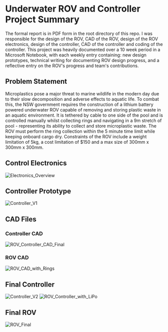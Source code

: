 # Underwater ROV and Controller Project Summary
The formal report is in PDF form in the root directory of this repo. I was responsible for the design of the ROV, CAD of the ROV, design of the ROV electronics, design of the controller, CAD of the controller and coding of the controller. This project was heavily documented over a 10 week period in a Microsoft Notebook, with each weekly entry containing: new design prototypes, technical writing for documenting ROV design progress, and a reflective entry on the ROV's progress and team's contributions. 

## Problem Statement
Microplastics pose a major threat to marine wildlife in the modern day due to their slow decomposition and adverse effects to aquatic life. To combat this, the NSW government requires the construction of a lithium battery powered underwater ROV capable of removing and storing plastic waste in an aquatic environment. It is tethered by cable to one side of the pool and is controlled manually whilst collecting rings and navigating in a 9m stretch of pool - representing its ability to collect and store microplastic waste. The ROV must perform the ring collection within the 5 minute time limit while keeping onboard cargo dry. Constraints of the ROV include a weight limitation of 5kg, a cost limitation of $150 and a max size of 300mm x 300mm x 300mm. 

## Control Electronics
![Electronics_Overview](https://github.com/user-attachments/assets/145d5338-c476-40a4-9399-aa77c39e62b3)

## Controller Prototype
![Controller_V1](https://github.com/user-attachments/assets/25b1a543-40f5-4034-ba1d-1f48325364ab)

## CAD Files
### Controller CAD
![ROV_Controller_CAD_Final](https://github.com/user-attachments/assets/cb64f78d-0e1c-4fc5-8428-1f88f1beb40e)

### ROV CAD
![ROV_CAD_with_Rings](https://github.com/user-attachments/assets/6de58db9-ad84-473c-bc57-273cd0e0c5af)

## Final Controller
![Controller_V2](https://github.com/user-attachments/assets/795a0e27-ffe4-455b-b375-484c431b08f1)
![ROV_Controller_with_LiPo](https://github.com/user-attachments/assets/1eaaa865-c6f7-4800-af62-93d61e226870)

## Final ROV
![ROV_Final](https://github.com/user-attachments/assets/1bd6678f-b5c9-4f1c-b773-1e25c91633df)

